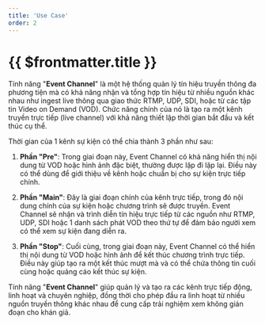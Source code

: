 ```yaml
---
title: 'Use Case'
order: 2
---
```


# {{ $frontmatter.title }}


Tính năng "**Event Channel**" là một hệ thống quản lý tín hiệu truyền thông đa phương tiện mà có khả năng nhận và tổng hợp tín hiệu từ nhiều nguồn khác nhau như ingest live thông qua giao thức RTMP, UDP, SDI, hoặc từ các tập tin Video on Demand (VOD). Chức năng chính của nó là tạo ra một kênh truyền trực tiếp (live channel) với khả năng thiết lập thời gian bắt đầu và kết thúc cụ thể.


Thời gian của 1 kênh sự kiện có thể chia thành 3 phần như sau: 

1. **Phần "Pre"**: Trong giai đoạn này, Event Channel có khả năng hiển thị nội dung từ VOD hoặc hình ảnh đặc biệt, thường được lặp đi lặp lại. Điều này có thể dùng để giới thiệu về kênh hoặc chuẩn bị cho sự kiện trực tiếp chính.

1. **Phần "Main"**: Đây là giai đoạn chính của kênh trực tiếp, trong đó nội dung chính của sự kiện hoặc chương trình sẽ được truyền. Event Channel sẽ nhận và trình diễn tín hiệu trực tiếp từ các nguồn như RTMP, UDP, SDI hoặc 1 danh sách phát VOD  theo thứ tự để đảm bảo người xem có thể xem sự kiện đang diễn ra.

3. **Phần "Stop"**: Cuối cùng, trong giai đoạn này, Event Channel có thể hiển thị nội dung từ VOD hoặc hình ảnh để kết thúc chương trình trực tiếp. Điều này giúp tạo ra một kết thúc mượt mà và có thể chứa thông tin cuối cùng hoặc quảng cáo kết thúc sự kiện.


Tính năng "**Event Channel**" giúp quản lý và tạo ra các kênh trực tiếp động, linh hoạt và chuyên nghiệp, đồng thời cho phép đầu ra linh hoạt từ nhiều nguồn truyền thông khác nhau để cung cấp trải nghiệm xem không gián đoạn cho khán giả.

